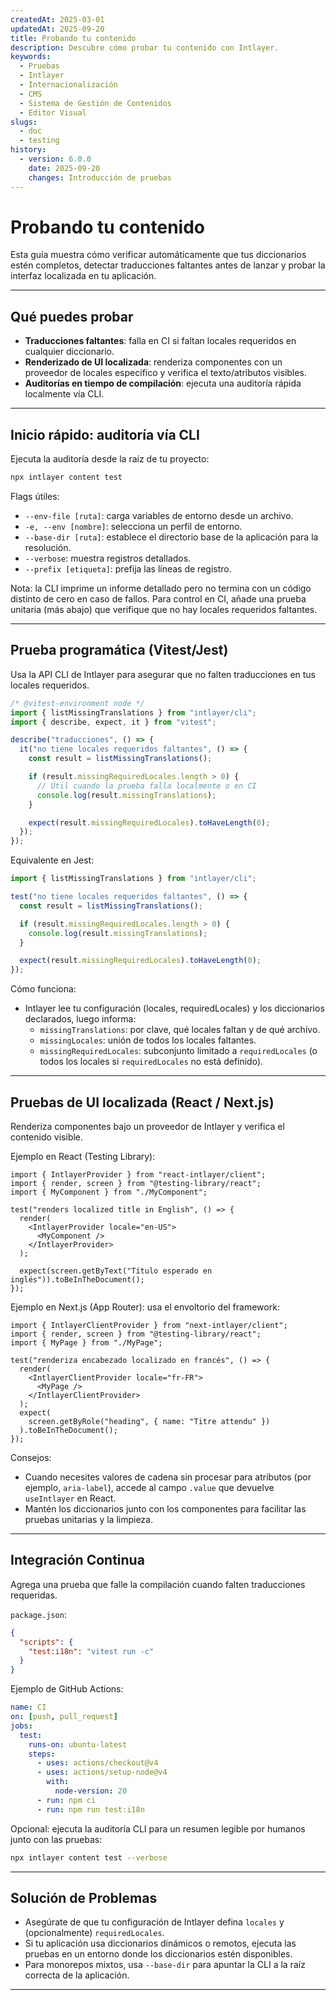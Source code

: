 ```yaml
---
createdAt: 2025-03-01
updatedAt: 2025-09-20
title: Probando tu contenido
description: Descubre cómo probar tu contenido con Intlayer.
keywords:
  - Pruebas
  - Intlayer
  - Internacionalización
  - CMS
  - Sistema de Gestión de Contenidos
  - Editor Visual
slugs:
  - doc
  - testing
history:
  - version: 6.0.0
    date: 2025-09-20
    changes: Introducción de pruebas
---
```


# Probando tu contenido

Esta guía muestra cómo verificar automáticamente que tus diccionarios estén completos, detectar traducciones faltantes antes de lanzar y probar la interfaz localizada en tu aplicación.

---

## Qué puedes probar

- **Traducciones faltantes**: falla en CI si faltan locales requeridos en cualquier diccionario.
- **Renderizado de UI localizada**: renderiza componentes con un proveedor de locales específico y verifica el texto/atributos visibles.
- **Auditorías en tiempo de compilación**: ejecuta una auditoría rápida localmente vía CLI.

---

## Inicio rápido: auditoría vía CLI

Ejecuta la auditoría desde la raíz de tu proyecto:

```bash
npx intlayer content test
```

Flags útiles:

- `--env-file [ruta]`: carga variables de entorno desde un archivo.
- `-e, --env [nombre]`: selecciona un perfil de entorno.
- `--base-dir [ruta]`: establece el directorio base de la aplicación para la resolución.
- `--verbose`: muestra registros detallados.
- `--prefix [etiqueta]`: prefija las líneas de registro.

Nota: la CLI imprime un informe detallado pero no termina con un código distinto de cero en caso de fallos. Para control en CI, añade una prueba unitaria (más abajo) que verifique que no hay locales requeridos faltantes.

---

## Prueba programática (Vitest/Jest)

Usa la API CLI de Intlayer para asegurar que no falten traducciones en tus locales requeridos.

```ts fileName=i18n.test.ts
/* @vitest-environment node */
import { listMissingTranslations } from "intlayer/cli";
import { describe, expect, it } from "vitest";

describe("traducciones", () => {
  it("no tiene locales requeridos faltantes", () => {
    const result = listMissingTranslations();

    if (result.missingRequiredLocales.length > 0) {
      // Útil cuando la prueba falla localmente o en CI
      console.log(result.missingTranslations);
    }

    expect(result.missingRequiredLocales).toHaveLength(0);
  });
});
```

Equivalente en Jest:

```ts fileName=i18n.test.ts
import { listMissingTranslations } from "intlayer/cli";

test("no tiene locales requeridos faltantes", () => {
  const result = listMissingTranslations();

  if (result.missingRequiredLocales.length > 0) {
    console.log(result.missingTranslations);
  }

  expect(result.missingRequiredLocales).toHaveLength(0);
});
```

Cómo funciona:

- Intlayer lee tu configuración (locales, requiredLocales) y los diccionarios declarados, luego informa:
  - `missingTranslations`: por clave, qué locales faltan y de qué archivo.
  - `missingLocales`: unión de todos los locales faltantes.
  - `missingRequiredLocales`: subconjunto limitado a `requiredLocales` (o todos los locales si `requiredLocales` no está definido).

---

## Pruebas de UI localizada (React / Next.js)

Renderiza componentes bajo un proveedor de Intlayer y verifica el contenido visible.

Ejemplo en React (Testing Library):

```tsx
import { IntlayerProvider } from "react-intlayer/client";
import { render, screen } from "@testing-library/react";
import { MyComponent } from "./MyComponent";

test("renders localized title in English", () => {
  render(
    <IntlayerProvider locale="en-US">
      <MyComponent />
    </IntlayerProvider>
  );

  expect(screen.getByText("Título esperado en inglés")).toBeInTheDocument();
});
```

Ejemplo en Next.js (App Router): usa el envoltorio del framework:

```tsx
import { IntlayerClientProvider } from "next-intlayer/client";
import { render, screen } from "@testing-library/react";
import { MyPage } from "./MyPage";

test("renderiza encabezado localizado en francés", () => {
  render(
    <IntlayerClientProvider locale="fr-FR">
      <MyPage />
    </IntlayerClientProvider>
  );
  expect(
    screen.getByRole("heading", { name: "Titre attendu" })
  ).toBeInTheDocument();
});
```

Consejos:

- Cuando necesites valores de cadena sin procesar para atributos (por ejemplo, `aria-label`), accede al campo `.value` que devuelve `useIntlayer` en React.
- Mantén los diccionarios junto con los componentes para facilitar las pruebas unitarias y la limpieza.

---

## Integración Continua

Agrega una prueba que falle la compilación cuando falten traducciones requeridas.

`package.json`:

```json
{
  "scripts": {
    "test:i18n": "vitest run -c"
  }
}
```

Ejemplo de GitHub Actions:

```yaml
name: CI
on: [push, pull_request]
jobs:
  test:
    runs-on: ubuntu-latest
    steps:
      - uses: actions/checkout@v4
      - uses: actions/setup-node@v4
        with:
          node-version: 20
      - run: npm ci
      - run: npm run test:i18n
```

Opcional: ejecuta la auditoría CLI para un resumen legible por humanos junto con las pruebas:

```bash
npx intlayer content test --verbose
```

---

## Solución de Problemas

- Asegúrate de que tu configuración de Intlayer defina `locales` y (opcionalmente) `requiredLocales`.
- Si tu aplicación usa diccionarios dinámicos o remotos, ejecuta las pruebas en un entorno donde los diccionarios estén disponibles.
- Para monorepos mixtos, usa `--base-dir` para apuntar la CLI a la raíz correcta de la aplicación.

---
